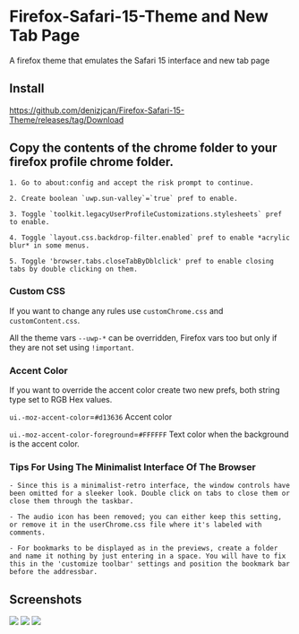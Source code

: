 #  Firefox-Safari-15-Theme and New Tab Page

A firefox theme that emulates the Safari 15 interface and new tab page

## Install
https://github.com/denizjcan/Firefox-Safari-15-Theme/releases/tag/Download

## Copy the contents of the chrome folder to your firefox profile chrome folder.

	1. Go to about:config and accept the risk prompt to continue.
	
	2. Create boolean `uwp.sun-valley`=`true` pref to enable.
	 	
	3. Toggle `toolkit.legacyUserProfileCustomizations.stylesheets` pref to enable.
	
	4. Toggle `layout.css.backdrop-filter.enabled` pref to enable *acrylic blur* in some menus.

	5. Toggle 'browser.tabs.closeTabByDblclick' pref to enable closing tabs by double clicking on them.
	

### Custom CSS

If you want to change any rules use `customChrome.css` and `customContent.css`.

All the theme vars `--uwp-*` can be overridden, Firefox vars too but only if they are not set using `!important`.

### Accent Color

If you want to override the accent color create two new prefs, both string type set to RGB Hex values.

`ui.-moz-accent-color`=`#d13636` Accent color

`ui.-moz-accent-color-foreground`=`#FFFFFF` Text color when the background is the accent color.

### Tips For Using The Minimalist Interface Of The Browser

	- Since this is a minimalist-retro interface, the window controls have been omitted for a sleeker look. Double click on tabs to close them or close them through the taskbar.
	
	- The audio icon has been removed; you can either keep this setting, or remove it in the userChrome.css file where it's labeled with comments.

	- For bookmarks to be displayed as in the previews, create a folder and name it nothing by just entering in a space. You will have to fix this in the 'customize toolbar' settings and position the bookmark bar before the addressbar.


## Screenshots

<picture>
  <img src="https://i.imgur.com/fC6V4vJ.png">
</picture>
<picture>
  <img src="https://i.imgur.com/QzgKM27.png">
</picture>
<picture>
  <img src="https://i.imgur.com/mCwP6i4.png">
</picture>
	



